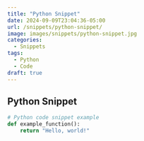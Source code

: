 ```yaml
---
title: "Python Snippet"
date: 2024-09-09T23:04:36-05:00
url: /snippets/python-snippet/
image: images/snippets/python-snippet.jpg
categories:
  - Snippets
tags:
  - Python
  - Code
draft: true
---
```


## Python Snippet

```python
# Python code snippet example
def example_function():
    return "Hello, world!"
```

<!--more-->
